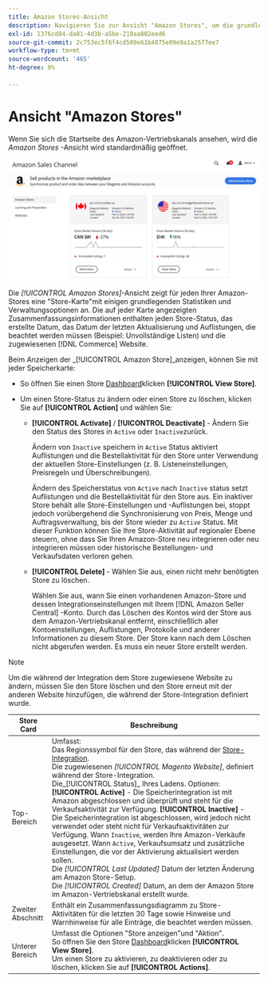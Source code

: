 ```yaml
---
title: Amazon Stores-Ansicht
description: Navigieren Sie zur Ansicht "Amazon Stores", um die grundlegenden Statistiken für jeden Ihrer Amazon Stores zu überprüfen und auf die Verwaltungsoptionen zuzugreifen.
exl-id: 1376cd84-da81-4d3b-a5be-218aa802eed6
source-git-commit: 2c753ec5f6f4cd509e61b4875e09e9a1a2577ee7
workflow-type: tm+mt
source-wordcount: '465'
ht-degree: 0%

---
```


# Ansicht &quot;Amazon Stores&quot;

Wenn Sie sich die Startseite des Amazon-Vertriebskanals ansehen, wird die _Amazon Stores_ -Ansicht wird standardmäßig geöffnet.

![Ansicht &quot;Amazon Stores&quot;](assets/amazon-sales-channel-home-tabs.png)

Die _[!UICONTROL Amazon Stores]_-Ansicht zeigt für jeden Ihrer Amazon-Stores eine &quot;Store-Karte&quot;mit einigen grundlegenden Statistiken und Verwaltungsoptionen an. Die auf jeder Karte angezeigten Zusammenfassungsinformationen enthalten jeden Store-Status, das erstellte Datum, das Datum der letzten Aktualisierung und Auflistungen, die beachtet werden müssen (Beispiel: Unvollständige Listen) und die zugewiesenen [!DNL Commerce] Website.

Beim Anzeigen der _[!UICONTROL Amazon Store]_anzeigen, können Sie mit jeder Speicherkarte:

- So öffnen Sie einen Store [Dashboard](./amazon-store-dashboard.md)klicken **[!UICONTROL View Store]**.

- Um einen Store-Status zu ändern oder einen Store zu löschen, klicken Sie auf **[!UICONTROL Action]** und wählen Sie:

   - **[!UICONTROL Activate]** / **[!UICONTROL Deactivate]** - Ändern Sie den Status des Stores in `Active` oder `Inactive`zurück.

      Ändern von `Inactive` speichern in `Active` Status aktiviert Auflistungen und die Bestellaktivität für den Store unter Verwendung der aktuellen Store-Einstellungen (z. B. Listeneinstellungen, Preisregeln und Überschreibungen).

      Ändern des Speicherstatus von `Active` nach `Inactive` status setzt Auflistungen und die Bestellaktivität für den Store aus. Ein inaktiver Store behält alle Store-Einstellungen und -Auflistungen bei, stoppt jedoch vorübergehend die Synchronisierung von Preis, Menge und Auftragsverwaltung, bis der Store wieder zu `Active` Status. Mit dieser Funktion können Sie Ihre Store-Aktivität auf regionaler Ebene steuern, ohne dass Sie Ihren Amazon-Store neu integrieren oder neu integrieren müssen oder historische Bestellungen- und Verkaufsdaten verloren gehen.

   - **[!UICONTROL Delete]** - Wählen Sie aus, einen nicht mehr benötigten Store zu löschen.

      Wählen Sie aus, wann Sie einen vorhandenen Amazon-Store und dessen Integrationseinstellungen mit Ihrem [!DNL Amazon Seller Central] -Konto. Durch das Löschen des Kontos wird der Store aus dem Amazon-Vertriebskanal entfernt, einschließlich aller Kontoeinstellungen, Auflistungen, Protokolle und anderer Informationen zu diesem Store. Der Store kann nach dem Löschen nicht abgerufen werden. Es muss ein neuer Store erstellt werden.

>[!NOTE]
>Um die während der Integration dem Store zugewiesene Website zu ändern, müssen Sie den Store löschen und den Store erneut mit der anderen Website hinzufügen, die während der Store-Integration definiert wurde.

| Store Card | Beschreibung |
|--- |--- |
| Top-Bereich | Umfasst: <br>Das Regionssymbol für den Store, das während der [Store-Integration](./store-integration.md).<br> Die zugewiesenen _[!UICONTROL Magento Website]_, definiert während der Store-Integration.<br>Die_[!UICONTROL Status]_ Ihres Ladens. Optionen: **[!UICONTROL Active]** - Die Speicherintegration ist mit Amazon abgeschlossen und überprüft und steht für die Verkaufsaktivität zur Verfügung. **[!UICONTROL Inactive]** - Die Speicherintegration ist abgeschlossen, wird jedoch nicht verwendet oder steht nicht für Verkaufsaktivitäten zur Verfügung. Wann `Inactive`, werden Ihre Amazon-Verkäufe ausgesetzt. Wann `Active`, Verkaufsumsatz und zusätzliche Einstellungen, die vor der Aktivierung aktualisiert werden sollen.<br>Die *[!UICONTROL Last Updated]* Datum der letzten Änderung am Amazon Store-Setup.<br>Die *[!UICONTROL Created]* Datum, an dem der Amazon Store im Amazon-Vertriebskanal erstellt wurde. |
| Zweiter Abschnitt | Enthält ein Zusammenfassungsdiagramm zu Store-Aktivitäten für die letzten 30 Tage sowie Hinweise und Warnhinweise für alle Einträge, die beachtet werden müssen. |
| Unterer Bereich | Umfasst die Optionen &quot;Store anzeigen&quot;und &quot;Aktion&quot;.<br>So öffnen Sie den Store [Dashboard](./amazon-store-dashboard.md)klicken **[!UICONTROL View Store]**.<br>Um einen Store zu aktivieren, zu deaktivieren oder zu löschen, klicken Sie auf **[!UICONTROL Actions]**. |
